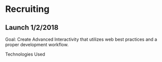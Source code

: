 # Recruiting 

## Launch 1/2/2018

Goal: Create Advanced Interactivity that utilizes web best practices and a proper development workflow.

Technologies Used
